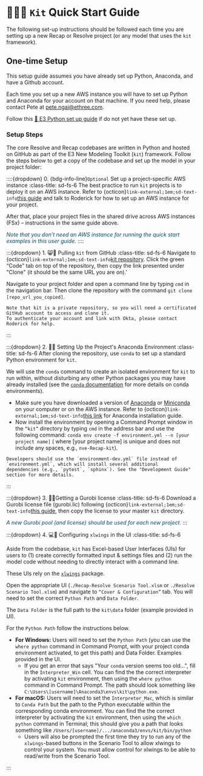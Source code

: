 # 👨🏼‍🏭 `Kit` Quick Start Guide

The following set-up instructions should be followed each time you are setting up a new Recap or Resolve project (or any
model that uses the `kit` framework).

## One-time Setup

This setup guide assumes you have already set up Python, Anaconda, and have a Github account.

Each time you set up a new AWS instance you will have to set up Python and Anaconda for your account on that machine.
If you need help, please contact Pete at pete.ngai@ethree.com.

Follow
this [🐍 E3 Python set up guide](https://ethreesf.sharepoint.com/sites/Training/_layouts/15/Doc.aspx?sourcedoc={8e5fb17b-013c-4eb4-9b4e-e868e3530c5e}&action=edit&wd=target%28Technical%20Skills%20Training%2FPython.one%7C916c3a04-a4b3-4112-9e7f-f2f503e5b87c%2FGetting%20Started%20with%20Python%20%40%20E3%7Ce937bdef-862c-4a26-9aa5-c2ebb709f86a%2F%29&wdorigin=703)
if do not yet have these set up.

### Setup Steps

The core Resolve and Recap codebases are written in Python and hosted on GitHub as part of the E3 New Modeling
Toolkit (`kit`) framework. Follow the steps below to get a copy of the codebase and set up the model in your project
folder:

::::{dropdown} 0. {bdg-info-line}`Optional` Set up a project-specific AWS instance
:class-title: sd-fs-6 The best practice to run `kit` projects is to deploy it on an AWS instance. Refer to
{octicon}`link-external;1em;sd-text-info`[this guide](https://ethreesf.sharepoint.com/sites/E3Office/Shared%20Documents/Admin%20and%20IT/AWS%20EC2%20Instance%20FAQs.docx?web=1)
and talk to Roderick for how to set up an AWS instance for your project.

After that, place your project files in the shared drive across AWS instances (FSx) – instructions in the same guide
above.

<font color='#034E6E'>*Note that you don’t need an AWS instance for running the quick start examples in this user
guide.*</font>
::::

:::{dropdown} 1. 😸🔨 Pulling `kit` from GitHub
:class-title: sd-fs-6 Navigate to {octicon}`link-external;1em;sd-text-info`[kit repository](https://github.com/e3-/kit).
Click the green “Code” tab on top of the repository, then copy the link presented under "Clone" (it should be the same
URL you are on).'

Navigate to your project folder and open a command line by typing `cmd` in the navigation bar. Then clone the repository
with the command `git clone [repo_url_you_copied]`.

   ```{note}
   Note that kit is a private repository, so you will need a certificated GitHub account to access and clone it.  
   To authenticate your account and link with Okta, please contact Roderick for help.
   ```

:::

:::{dropdown} 2. 🌱🔨 Setting Up the Project's Anaconda Environment
:class-title: sd-fs-6 After cloning the repository, use `conda` to set up a standard Python environment for `kit`.

We will use the `conda` command to create an isolated environment for `kit` to run within, without disturbing any other
Python packages you may have already installed (see
the [`conda` documentation](https://docs.conda.io/projects/conda/en/latest/user-guide/tasks/manage-environments.html)
for more details on conda environments).

- Make sure you have downloaded a version of [Anaconda](https://www.anaconda.com/products/individual)
  or [Miniconda](https://docs.conda.io/projects/miniconda/en/latest/miniconda-install.html) on your computer or on the
  AWS instance. Refer to
  {octicon}`link-external;1em;sd-text-info`[this link](https://ethreesf.sharepoint.com/sites/Training/SiteAssets/Training%20Notebook/Technical%20Skills%20Training/Python.one#Getting%20Started%20with%20Python%20@%20E3&section-id=%7B916C3A04-A4B3-4112-9E7F-F2F503E5B87C%7D&page-id=%7BE937BDEF-862C-4A26-9AA5-C2EBB709F86A%7D&end)
  for Anaconda installation guide.
- Now install the environment by opening a Command Prompt window in the `“kit”` directory by typing `cmd` in the address
  bar and use the following command: `conda env create -f environment.yml --n [your project name]` (
  where [your project name] is unique and does not include any spaces, e.g., `nve-Recap-kit`).

```{note}
Developers should use the `environment-dev.yml` file instead of `environment.yml`, which will install several additional 
dependencies (e.g., `pytest`, `sphinx`). See the "Development Guide" section for more details.
```

:::

:::{dropdown} 3. 🔑🔨Getting a Gurobi license
:class-title: sd-fs-6 Download a Gurobi license file (gurobi.lic) following
{octicon}`link-external;1em;sd-text-info`[this guide](https://ethreesf.sharepoint.com/:p:/r/sites/Models/Shared%20Documents/General/E3%20Gurobi%20Instant%20Cloud.pptx?d=w5f446a712e9840168bb0d7e1e394dfb2&csf=1&web=1&e=gx4xiU),
then copy the license to your master `kit` directory.

<font color='#034E6E'>*A new Gurobi pool (and license) should be used for each new project.*</font>
:::

:::{dropdown} 4. 💻🔨 Configuring `xlwings` in the UI
:class-title: sd-fs-6 

Aside from the codebase, `kit` has Excel-based User Interfaces (UIs) for users to (1) create
correctly formatted input & settings files and (2) run the model code without needing to directly interact with a
command line.

These UIs rely on the [`xlwings`](https://www.xlwings.org) package.

Open the appropriate UI (`./Recap-Resolve Scenario Tool.xlsm` or `./Resolve Scenario Tool.xlsm`) and navigate
to `“Cover & Configuration”` tab. You will need to set the correct `Python Path` and `Data Folder`.

The `Data Folder` is the full path to the `kit\data` folder (example provided in UI).

For the `Python Path` follow the instructions below.

- **For Windows:** Users will need to set the `Python Path` (you can use the `where python` command in Command Prompt,
  with your project conda environment activated, to get this path)
  and Data Folder. Examples provided in the UI.
    - If you get an error that says "Your `conda` version seems too old...", fill in the `Interpreter_Win`
      cell. You can find the the correct interpreter by activating `kit` environment, then using the
      `where python` command in Command Prompt. The path should look something
      like `C:\Users\[username]\Anaconda3\envs\kit\python.exe`.
- **For macOS:** Users will need to set the `Interpreter_Mac`, which is similar to `Conda Path` but the path to the
  Python executable within the corresponding conda environment. You can find the the correct interpreter by activating
  the
  `kit` environment, then using the `which python` command in Terminal; this should give you a path that looks something
  like `/Users/[username]/.../anaconda3/envs/kit/bin/python`
    - Users will also be prompted the first time they try to run any of the `xlwings`-based buttons in the Scenario Tool
      to allow xlwings to control your system. You must allow control for xlwings to be able to read/write from the
      Scenario Tool.

:::

